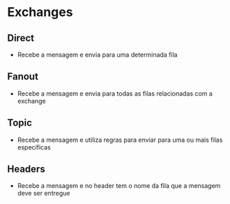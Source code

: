 # Exchanges

## Direct
- Recebe a mensagem e envia para uma determinada fila

## Fanout
- Recebe a mensagem e envia para todas as filas relacionadas com a exchange

## Topic
- Recebe a mensagem e utiliza regras para enviar para uma ou mais filas específicas

## Headers
- Recebe a mensagem e no header tem o nome da fila que a mensagem deve ser entregue

